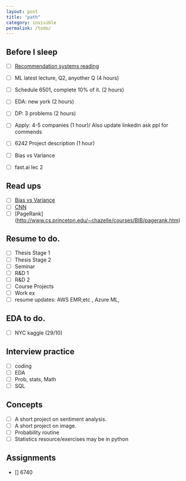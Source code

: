 ```yaml
---
layout: post
title: "path"
category: invisible
permalink: /todo/
---
```


## Before I sleep
- [ ] [Recommendation systems reading](https://medium.com/recombee-blog/machine-learning-for-recommender-systems-part-1-algorithms-evaluation-and-cold-start-6f696683d0ed)
- [ ] ML latest lecture, Q2, anyother Q (4 hours)
- [ ] Schedule 6501, complete 10%  of it. (2 hours)
- [ ] EDA: new york (2 hours)
- [ ] DP: 3 problems (2 hours)
- [ ] Apply: 4-5 companies (1 hour)/ Also update linkedin ask ppl for commends
- [ ] 6242 Project description (1 hour)
- [ ] Bias vs Variance
- [ ] fast.ai lec 2


## Read ups
- [ ] [Bias vs Variance](http://scott.fortmann-roe.com/docs/BiasVariance.html)
- [ ] [CNN](https://web.stanford.edu/class/cs231a/lectures/intro_cnn.pdf)
- [ ] [PageRank] (http://www.cs.princeton.edu/~chazelle/courses/BIB/pagerank.htm)

## Resume to do.
- [ ]  Thesis Stage 1
- [ ] Thesis Stage 2
- [ ] Seminar
- [ ] R&D 1
- [ ] R&D 2
- [ ] Course Projects
- [ ] Work ex
- [ ] resume updates: AWS EMR;etc , Azure ML,

## EDA to do.
- [ ] NYC kaggle (29/10)

## Interview practice
- [ ] coding
- [ ] EDA
- [ ] Prob, stats, Math
- [ ] SQL

## Concepts
- [ ] A short project on sentiment analysis.
- [ ] A short project on image.
- [ ] Probability routine
- [ ] Statistics resource/exercises may be in python

## Assignments
- [] 6740
